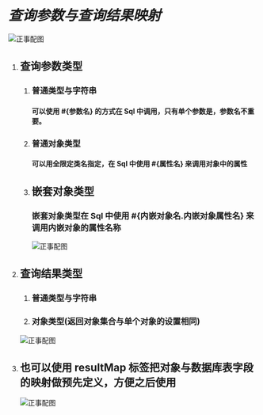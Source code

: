 # ***查询参数与查询结果映射***

![正事配图](https://github.com/NoMoreThanAWord/SpringFamilyBucket/raw/master/Resource/IMG/064.jpg)

1. ## 查询参数类型

   1. ### 普通类型与字符串

      #### 可以使用 #{参数名} 的方式在 Sql 中调用，只有单个参数是，参数名不重要。

   2. ### 普通对象类型

      #### 可以用全限定类名指定，在 Sql 中使用 #{属性名} 来调用对象中的属性

   3. ## 嵌套对象类型

      ### 嵌套对象类型在 Sql 中使用 #{内嵌对象名.内嵌对象属性名} 来调用内嵌对象的属性名称

      ![正事配图](https://github.com/NoMoreThanAWord/SpringFamilyBucket/raw/master/Resource/IMG/066.jpg)

2. ## 查询结果类型

   1. ### 普通类型与字符串

   2. ### 对象类型(返回对象集合与单个对象的设置相同)

   ![正事配图](https://github.com/NoMoreThanAWord/SpringFamilyBucket/raw/master/Resource/IMG/065.jpg)

3. ## 也可以使用 resultMap 标签把对象与数据库表字段的映射做预先定义，方便之后使用

   ![正事配图](https://github.com/NoMoreThanAWord/SpringFamilyBucket/raw/master/Resource/IMG/067.jpg)